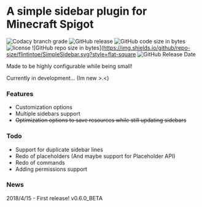 # A simple sidebar plugin for Minecraft Spigot
![Codacy branch grade](https://img.shields.io/codacy/grade/ad2a5c3320dd43cbad38ba13a85f8a66/release.svg?style=flat-square) ![GitHub release](https://img.shields.io/github/release/flintintoe/SimpleSidebar.svg?style=flat-square) ![GitHub code size in bytes](https://img.shields.io/github/languages/code-size/flintintoe/SimpleSidebar.svg?style=flat-square) ![license](https://img.shields.io/github/license/flintintoe/SimpleSidebar.svg?style=flat-square) ![GitHub repo size in bytes](https://img.shields.io/github/repo-size/flintintoe/SimpleSidebar.svg?style=flat-square ![GitHub Release Date](https://img.shields.io/github/release-date/flintintoe/SimpleSidebar.svg?style=flat-square)


Made to be highly configurable while being small!

Currently in development... (Im new >.<)

### Features
- Customization options
- Multiple sidebars support
- ~~Optimization options to save resources while still updating sidebars~~

### Todo
- Support for duplicate sidebar lines
- Redo of placeholders (And maybe support for Placeholder API)
- Redo of commands
- Adding permissions support

### News
2018/4/15 - First release! v0.6.0_BETA

